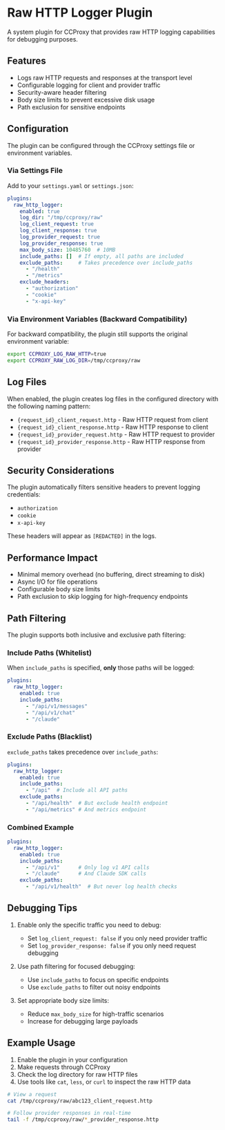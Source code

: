 # Raw HTTP Logger Plugin

A system plugin for CCProxy that provides raw HTTP logging capabilities for debugging purposes.

## Features

- Logs raw HTTP requests and responses at the transport level
- Configurable logging for client and provider traffic
- Security-aware header filtering
- Body size limits to prevent excessive disk usage
- Path exclusion for sensitive endpoints

## Configuration

The plugin can be configured through the CCProxy settings file or environment variables.

### Via Settings File

Add to your `settings.yaml` or `settings.json`:

```yaml
plugins:
  raw_http_logger:
    enabled: true
    log_dir: "/tmp/ccproxy/raw"
    log_client_request: true
    log_client_response: true
    log_provider_request: true
    log_provider_response: true
    max_body_size: 10485760  # 10MB
    include_paths: []  # If empty, all paths are included
    exclude_paths:     # Takes precedence over include_paths
      - "/health"
      - "/metrics"
    exclude_headers:
      - "authorization"
      - "cookie"
      - "x-api-key"
```

### Via Environment Variables (Backward Compatibility)

For backward compatibility, the plugin still supports the original environment variable:

```bash
export CCPROXY_LOG_RAW_HTTP=true
export CCPROXY_RAW_LOG_DIR=/tmp/ccproxy/raw
```

## Log Files

When enabled, the plugin creates log files in the configured directory with the following naming pattern:

- `{request_id}_client_request.http` - Raw HTTP request from client
- `{request_id}_client_response.http` - Raw HTTP response to client
- `{request_id}_provider_request.http` - Raw HTTP request to provider
- `{request_id}_provider_response.http` - Raw HTTP response from provider

## Security Considerations

The plugin automatically filters sensitive headers to prevent logging credentials:
- `authorization`
- `cookie`
- `x-api-key`

These headers will appear as `[REDACTED]` in the logs.

## Performance Impact

- Minimal memory overhead (no buffering, direct streaming to disk)
- Async I/O for file operations
- Configurable body size limits
- Path exclusion to skip logging for high-frequency endpoints

## Path Filtering

The plugin supports both inclusive and exclusive path filtering:

### Include Paths (Whitelist)
When `include_paths` is specified, **only** those paths will be logged:

```yaml
plugins:
  raw_http_logger:
    enabled: true
    include_paths:
      - "/api/v1/messages"
      - "/api/v1/chat"
      - "/claude"
```

### Exclude Paths (Blacklist)
`exclude_paths` takes precedence over `include_paths`:

```yaml
plugins:
  raw_http_logger:
    enabled: true
    include_paths:
      - "/api"  # Include all API paths
    exclude_paths:
      - "/api/health"  # But exclude health endpoint
      - "/api/metrics" # And metrics endpoint
```

### Combined Example
```yaml
plugins:
  raw_http_logger:
    enabled: true
    include_paths:
      - "/api/v1"      # Only log v1 API calls
      - "/claude"      # And Claude SDK calls
    exclude_paths:
      - "/api/v1/health"  # But never log health checks
```

## Debugging Tips

1. Enable only the specific traffic you need to debug:
   - Set `log_client_request: false` if you only need provider traffic
   - Set `log_provider_response: false` if you only need request debugging

2. Use path filtering for focused debugging:
   - Use `include_paths` to focus on specific endpoints
   - Use `exclude_paths` to filter out noisy endpoints

3. Set appropriate body size limits:
   - Reduce `max_body_size` for high-traffic scenarios
   - Increase for debugging large payloads

## Example Usage

1. Enable the plugin in your configuration
2. Make requests through CCProxy
3. Check the log directory for raw HTTP files
4. Use tools like `cat`, `less`, or `curl` to inspect the raw HTTP data

```bash
# View a request
cat /tmp/ccproxy/raw/abc123_client_request.http

# Follow provider responses in real-time
tail -f /tmp/ccproxy/raw/*_provider_response.http
```
